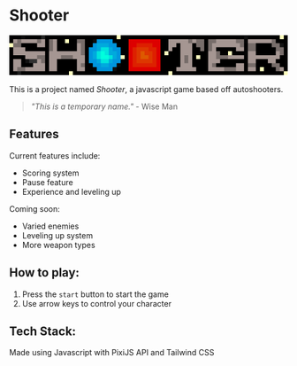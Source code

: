 # Shooter

![Shooter Logo](/images/game_logo.png "Shooter Logo")

This is a project named _Shooter_, a javascript game based off autoshooters. 

>_"This is a temporary name."_ - Wise Man

## Features
Current features include:
* Scoring system
* Pause feature
* Experience and leveling up

Coming soon:
* Varied enemies
* Leveling up system
* More weapon types

## How to play:
1. Press the `start` button to start the game
1. Use arrow keys to control your character


## Tech Stack:
Made using Javascript with PixiJS API and Tailwind CSS